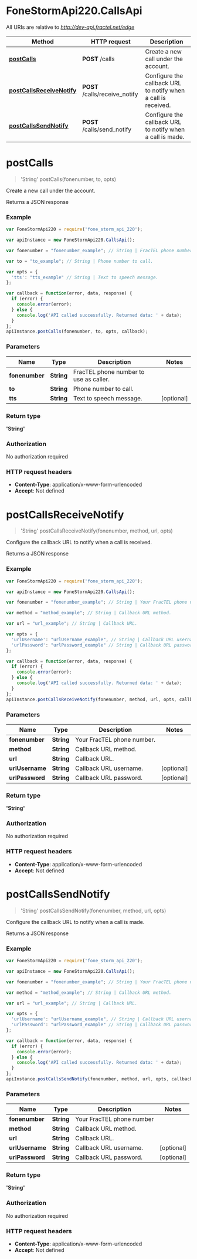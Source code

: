# FoneStormApi220.CallsApi

All URIs are relative to *http://dev-api.fractel.net/edge*

Method | HTTP request | Description
------------- | ------------- | -------------
[**postCalls**](CallsApi.md#postCalls) | **POST** /calls | Create a new call under the account.
[**postCallsReceiveNotify**](CallsApi.md#postCallsReceiveNotify) | **POST** /calls/receive_notify | Configure the callback URL to notify when a call is received.
[**postCallsSendNotify**](CallsApi.md#postCallsSendNotify) | **POST** /calls/send_notify | Configure the callback URL to notify when a call is made.


<a name="postCalls"></a>
# **postCalls**
> &#39;String&#39; postCalls(fonenumber, to, opts)

Create a new call under the account.

Returns a JSON response

### Example
```javascript
var FoneStormApi220 = require('fone_storm_api_220');

var apiInstance = new FoneStormApi220.CallsApi();

var fonenumber = "fonenumber_example"; // String | FracTEL phone number to use as caller.

var to = "to_example"; // String | Phone number to call.

var opts = { 
  'tts': "tts_example" // String | Text to speech message.
};

var callback = function(error, data, response) {
  if (error) {
    console.error(error);
  } else {
    console.log('API called successfully. Returned data: ' + data);
  }
};
apiInstance.postCalls(fonenumber, to, opts, callback);
```

### Parameters

Name | Type | Description  | Notes
------------- | ------------- | ------------- | -------------
 **fonenumber** | **String**| FracTEL phone number to use as caller. | 
 **to** | **String**| Phone number to call. | 
 **tts** | **String**| Text to speech message. | [optional] 

### Return type

**&#39;String&#39;**

### Authorization

No authorization required

### HTTP request headers

 - **Content-Type**: application/x-www-form-urlencoded
 - **Accept**: Not defined

<a name="postCallsReceiveNotify"></a>
# **postCallsReceiveNotify**
> &#39;String&#39; postCallsReceiveNotify(fonenumber, method, url, opts)

Configure the callback URL to notify when a call is received.

Returns a JSON response

### Example
```javascript
var FoneStormApi220 = require('fone_storm_api_220');

var apiInstance = new FoneStormApi220.CallsApi();

var fonenumber = "fonenumber_example"; // String | Your FracTEL phone number.

var method = "method_example"; // String | Callback URL method.

var url = "url_example"; // String | Callback URL.

var opts = { 
  'urlUsername': "urlUsername_example", // String | Callback URL username.
  'urlPassword': "urlPassword_example" // String | Callback URL password.
};

var callback = function(error, data, response) {
  if (error) {
    console.error(error);
  } else {
    console.log('API called successfully. Returned data: ' + data);
  }
};
apiInstance.postCallsReceiveNotify(fonenumber, method, url, opts, callback);
```

### Parameters

Name | Type | Description  | Notes
------------- | ------------- | ------------- | -------------
 **fonenumber** | **String**| Your FracTEL phone number. | 
 **method** | **String**| Callback URL method. | 
 **url** | **String**| Callback URL. | 
 **urlUsername** | **String**| Callback URL username. | [optional] 
 **urlPassword** | **String**| Callback URL password. | [optional] 

### Return type

**&#39;String&#39;**

### Authorization

No authorization required

### HTTP request headers

 - **Content-Type**: application/x-www-form-urlencoded
 - **Accept**: Not defined

<a name="postCallsSendNotify"></a>
# **postCallsSendNotify**
> &#39;String&#39; postCallsSendNotify(fonenumber, method, url, opts)

Configure the callback URL to notify when a call is made.

Returns a JSON response

### Example
```javascript
var FoneStormApi220 = require('fone_storm_api_220');

var apiInstance = new FoneStormApi220.CallsApi();

var fonenumber = "fonenumber_example"; // String | Your FracTEL phone number

var method = "method_example"; // String | Callback URL method.

var url = "url_example"; // String | Callback URL.

var opts = { 
  'urlUsername': "urlUsername_example", // String | Callback URL username.
  'urlPassword': "urlPassword_example" // String | Callback URL password.
};

var callback = function(error, data, response) {
  if (error) {
    console.error(error);
  } else {
    console.log('API called successfully. Returned data: ' + data);
  }
};
apiInstance.postCallsSendNotify(fonenumber, method, url, opts, callback);
```

### Parameters

Name | Type | Description  | Notes
------------- | ------------- | ------------- | -------------
 **fonenumber** | **String**| Your FracTEL phone number | 
 **method** | **String**| Callback URL method. | 
 **url** | **String**| Callback URL. | 
 **urlUsername** | **String**| Callback URL username. | [optional] 
 **urlPassword** | **String**| Callback URL password. | [optional] 

### Return type

**&#39;String&#39;**

### Authorization

No authorization required

### HTTP request headers

 - **Content-Type**: application/x-www-form-urlencoded
 - **Accept**: Not defined

